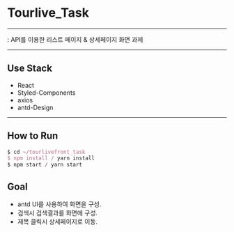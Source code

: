# Tourlive_Task
---
: API를 이용한 리스트 페이지 & 상세페이지 화면 과제

---
## Use Stack
- React
- Styled-Components
- axios
- antd-Design

---
## How to Run
```js
$ cd ~/tourlivefront_task
$ npm install / yarn install
$ npm start / yarn start
```

## Goal
- antd UI를 사용하여 화면을 구성.
- 검색시 검색결과를 화면에 구성.
- 제목 클릭시 상세페이지로 이동.
